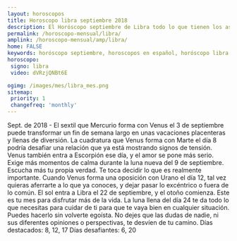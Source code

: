 ```yaml
---
layout: horoscopos
title: Horoscopo libra septiembre 2018
description: El Horóscopo septiembre de Libra todo lo que tienen los astros preparados para este mes, amor, trabajo, familia. Todo sobre astrologia, tarot, predicciones. Horoscopo gratis en español, predicciones y astrología.
permalink: /horoscopo-mensual/libra/
amplink: /horoscopo-mensual/amp/libra/
home: FALSE
keywords: horóscopo septiembre, horoscopos en español, horóscopo libra septiembre , horóscopo esperanza gracia, horoscop, horóscopos gratis, horoscopo libra, Tarot, Astrologia, Zodíaco, libra, horoscopo gratis, horoscopo del mes 
horoscopo:
 signo: libra
 video: dVRzjQNBt6E

ogimg: /images/mes/libra_mes.png
sitemap:
 priority: 1
 changefreq: 'monthly'
---
```



Sept. de 2018 - El sextil que Mercurio forma con Venus el 3 de septiembre puede transformar un fin de semana largo en unas vacaciones placenteras y llenas de diversión. 
La cuadratura que Venus forma con Marte el día 8 podría desafiar una relación que ya está mostrando signos de tensión. Venus también entra a Escorpión ese día, y el amor se pone más serio. 
Exige más momentos de calma durante la luna nueva del 9 de septiembre. Escucha más tu propia verdad. Te toca decidir lo que es realmente importante. 
Cuando Venus forma una oposición con Urano el día 12, tal vez quieras aferrarte a lo que ya conoces, y dejar pasar lo excéntrico o fuera de lo común. 
El sol entra a Libra el 22 de septiembre, y el otoño comienza. Este es tu mes para disfrutar más de la vida. 
La luna llena del día 24 te da todo lo que necesitas para cuidar de ti para que te vaya bien en cualquier situación. Puedes hacerlo sin volverte egoísta. No dejes que las dudas de nadie, ni sus diferentes opiniones o perspectivas, te desvíen de tu camino. 
Días destacados: 8, 12, 17
Días desafiantes: 6, 20